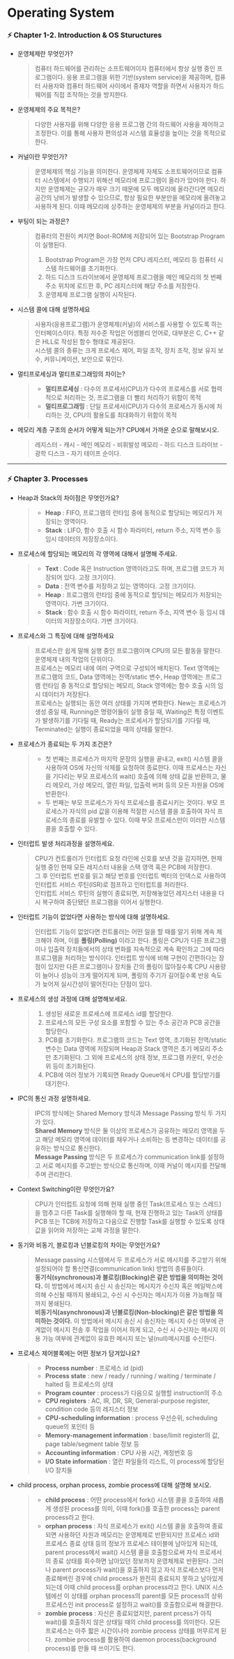 # Operating System

### ⚡️ Chapter 1-2. Introduction & OS Stuructures

- 운영체제란 무엇인가?
  > 컴퓨터 하드웨어를 관리하는 소프트웨어이자 컴퓨터에서 항상 실행 중인 프로그램이다. 응용 프로그램을 위한 기반(system service)을 제공하며, 컴퓨터 사용자와 컴퓨터 하드웨어 사이에서 중재자 역할을 하면서 사용자가 하드웨어를 직접 조작하는 것을 방지한다. 

- 운영체제의 주요 목적은?
  > 다양한 사용자를 위해 다양한 응용 프로그램 간의 하드웨어 사용을 제어하고 조정한다. 이를 통해 사용자 편의성과 시스템 효율성을 높이는 것을 목적으로 한다.

- 커널이란 무엇인가?
  > 운영체제의 핵심 기능을 의미한다. 운영체제 자체도 소프트웨어이므로 컴퓨터 시스템에서 수행되기 위해선 메모리에 프로그램이 올라가 있어야 한다. 하지만 운영체제는 규모가 매우 크기 때문에 모두 메모리에 올라간다면 메모리 공간의 낭비가 발생할 수 있으므로, 항상 필요한 부분만을 메모리에 올려놓고 사용하게 된다. 이때 메모리에 상주하는 운영체제의 부분을 커널이라고 한다.

- 부팅이 되는 과정은?
  > 컴퓨터의 전원이 켜지면 Boot-ROM에 저장되어 있는 Bootstrap Program이 실행된다.  
  > 1. Bootstrap Program은 가장 먼저 CPU 레지스터, 메모리 등 컴퓨터 시스템 하드웨어를 초기화한다. 
  > 2. 하드 디스크 드라이브에서 운영체제 프로그램을 메인 메모리의 첫 번째 주소 위치에 로드한 후, PC 레지스터에 해당 주소를 저장한다. 
  > 3. 운영체제 프로그램 실행이 시작된다. 

- 시스템 콜에 대해 설명하세요
  > 사용자(응용프로그램)가 운영체제(커널)의 서비스를 사용할 수 있도록 하는 인터페이스이다. 특정 저수준 작업은 어셈블리 언어로, 대부분은 C, C++ 같은 HLL로 작성된 함수 형태로 제공된다.  
  > 시스템 콜의 종류는 크게 프로세스 제어, 파일 조작, 장치 조작, 정보 유지 보수, 커뮤니케이션, 보안으로 묶인다. 

- 멀티프로세싱과 멀티프로그래밍의 차이는?
  > * __멀티프로세싱__ : 다수의 프로세서(CPU)가 다수의 프로세스를 서로 협력적으로 처리하는 것, 프로그램을 더 빨리 처리하기 위함이 목적
  > * __멀티프로그래밍__ : 단일 프로세서(CPU)가 다수의 프로세스가 동시에 처리하는 것, CPU의 활용도를 최대화하기 위함이 목적

- 메모리 계층 구조의 순서가 어떻게 되는가? CPU에서 가까운 순으로 말해보시오.
  > 레지스터 - 캐시 - 메인 메모리 - 비휘발성 메모리 - 하드 디스크 드라이브 - 광학 디스크 - 자기 테이프 순이다.  

----------------------------------------------------------------------------------------------------------------
  
### ⚡️ Chapter 3. Processes

- Heap과 Stack의 차이점은 무엇인가요?
  > * __Heap__ : FIFO, 프로그램의 런타임 중에 동적으로 할당되는 메모리가 저장되는 영역이다.  
  > * __Stack__ : LIFO, 함수 호출 시 함수 파라미터, return 주소, 지역 변수 등 임시 데이터의 저장장소이다. 

- 프로세스에 할당되는 메모리의 각 영역에 대해서 설명해 주세요.
  > * __Text__ : Code 혹은 Instruction 영역이라고도 하며, 프로그램 코드가 저장되어 있다. 고정 크기이다.
  > * __Data__ : 전역 변수를 저장하고 있는 영역이다. 고정 크기이다.
  > * __Heap__ : 프로그램의 런타임 중에 동적으로 할당되는 메모리가 저장되는 영역이다. 가변 크기이다.
  > * __Stack__ : 함수 호출 시 함수 파라미터, return 주소, 지역 변수 등 임시 데이터의 저장장소이다. 가변 크기이다.

- 프로세스와 그 특징에 대해 설명하세요
  > 프로세스란 쉽게 말해 실행 중인 프로그램이며 CPU의 모든 활동을 말한다. 운영체제 내의 작업의 단위이다.   
  > 프로세스는 메모리 내에 여러 구역으로 구성되어 배치된다. Text 영역에는 프로그램의 코드, Data 영역에는 전역/static 변수, Heap 영역에는 프로그램 런타임 중 동적으로 할당되는 메모리, Stack 영역에는 함수 호출 시의 임시 데이터가 저장된다.  
  > 프로세스는 실행되는 동안 여러 상태를 가지며 변화한다. New는 프로세스가 생성 중일 때, Running은 명령어들이 실행 중일 때, Waiting은 특정 이벤트가 발생하기를 기다릴 때, Ready는 프로세서가 할당되기를 기다릴 때, Terminated는 실행이 종료되었을 때의 상태를 말한다. 

- 프로세스가 종료되는 두 가지 조건은?
  > - 첫 번째는 프로세스가 마지막 문장의 실행을 끝내고, exit() 시스템 콜을 사용하여 OS에 자신의 삭제를 요청하여 종료한다. 이때 프로세스는 자신을 기다리는 부모 프로세스의 wait() 호출에 의해 상태 값을 반환하고, 물리 메모리, 가상 메모리, 열린 파일, 입출력 버퍼 등의 모든 자원을 OS에 반환한다.  
  > - 두 번째는 부모 프로세스가 자식 프로세스를 종료시키는 것이다. 부모 프로세스가 자식의 pid 값을 이용해 적절한 시스템 콜을 호출하여 자식 프로세스의 종료를 유발할 수 있다. 이때 부모 프로세스만이 이러한 시스템 콜을 호출할 수 있다.

- 인터럽트 발생 처리과정을 설명하세요.
  > CPU가 컨트롤러가 인터럽트 요청 라인에 신호를 보낸 것을 감지하면, 현재 실행 중인 현재 모든 레지스터 내용을 스택 영역 혹은 PCB에 저장한다.  
  > 그 후 인터럽트 번호를 읽고 해당 번호를 인터럽트 벡터의 인덱스로 사용하여 인터럽트 서비스 루틴(ISR)로 점프하고 인터럽트를 처리한다.  
  > 인터럽트 서비스 루틴의 실행이 종료되면, 저장해놓았던 레지스터 내용을 다시 복구하여 중단됐던 프로그램을 이어서 실행한다. 

- 인터럽트 기능이 없었다면 사용하는 방식에 대해 설명하세요.
  > 인터럽트 기능이 없었다면 컨트롤러는 어떤 일을 할 때를 알기 위해 계속 체크해야 하며, 이를 **폴링(Polling)** 이라고 한다. 폴링은 CPU가 다른 프로그램이나 입출력 장치들에서의 상태 변화를 지속적으로 계속 확인하고 그에 따라 프로그램을 처리하는 방식이다. 인터럽트 방식에 비해 구현이 간편하다는 장점이 있지만 다른 프로그램이나 장치들 간의 폴링이 많아질수록 CPU 사용량이 늘어나 성능이 크게 떨어지게 되며, 폴링의 주기가 길어질수록 반응 속도가 늦어져 실시간성이 떨어진다는 단점이 있다.

- 프로세스의 생성 과정에 대해 설명해보세요.
  > 1. 생성된 새로운 프로세스에 프로세스 id를 할당한다.  
  > 2. 프로세스의 모든 구성 요소를 포함할 수 있는 주소 공간과 PCB 공간을 할당한다.  
  > 3. PCB를 초기화한다. 프로그램의 코드는 Text 영역, 초기화된 전역/static 변수는 Data 영역에 저장되며 Heap과 Stack 영역은 초기 메모리 주소만 초기화된다. 그 외에 프로세스의 상태 정보, 프로그램 카운터, 우선순위 등이 초기화된다.
  > 4. PCB에 여러 정보가 기록되면 Ready Queue에서 CPU를 할당받기를 대기한다. 

- IPC의 통신 과정 설명하세요.
  > IPC의 방식에는 Shared Memory 방식과 Message Passing 방식 두 가지가 있다.  
  > **Shared Memory** 방식은 둘 이상의 프로세스가 공유하는 메모리 영역을 두고 해당 메모리 영역에 데이터를 채우거나 소비하는 등 변경하는 데이터를 공유하는 방식으로 통신한다.  
  > **Message Passing** 방식은 두 프로세스가 communication link를 설정하고 서로 메시지를 주고받는 방식으로 통신하며, 이때 커널이 메시지를 전달해주며 관리한다.

- Context Switching이란 무엇인가요?
  > CPU가 인터럽트 요청에 의해 현재 실행 중인 Task(프로세스 또는 스레드)을 멈추고 다른 Task를 실행해야 할 때, 현재 진행하고 있는 Task의 상태를 PCB 또는 TCB에 저장하고 다음으로 진행할 Task를 실행할 수 있도록 상태 값을 읽어와 저장하는 교체 과정을 말한다. 

- 동기와 비동기, 블로킹과 넌블로킹의 차이는 무엇인가요?
  > Message passing 시스템에서 두 프로세스가 서로 메시지를 주고받기 위해 설정되어야 할 통신연결(communication link) 방법의 종류들이다.   
  > __동기식(synchronous)과 블로킹(Blocking)은 같은 방법을 의미하는 것이다.__ 이 방법에서 메시지 송신 시 송신자는 메시지가 수신자 혹은 메일박스에 의해 수신될 때까지 봉쇄되고, 수신 시 수신자는 메시지가 이용 가능해질 때까지 봉쇄된다.  
  > __비동기식(asynchronous)과 넌블로킹(Non-blocking)은 같은 방법을 의미하는 것이다.__ 이 방법에서 메시지 송신 시 송신자는 메시지 수신 여부에 관계없이 메시지 전송 후 작업을 이어서 하게 되고, 수신 시 수신자는 메시지 이용 가능 여부에 관계없이 유효한 메시지 또는 널(null)메시지를 수신한다.

- 프로세스 제어블록에는 어떤 정보가 담겨있나요?
  > * **Process number** : 프로세스 id (pid)
  > * **Process state** : new / ready / running / waiting / terminate / halted 등 프로세스의 상태
  > * **Program counter** : process가 다음으로 실행할 instruction의 주소
  > * **CPU registers** : AC, IR, DR, SR, General-purpose register, condition code 등의 레지스터 정보  
  > * **CPU-scheduling information** : process 우선순위, scheduling queue의 포인터 등
  > * **Memory-management information** : base/limit register의 값, page table/segment table 정보 등 
  > * **Accounting information** : CPU 사용 시간, 계정번호 등 
  > * **I/O State information** : 열린 파일들의 리스트, 이 process에 할당된 I/O 장치들

- child process, orphan process, zombie process에 대해 설명해 보시오.
  > * __child process__ : 어떤 process에서 fork() 시스템 콜을 호출하여 새롭게 생성된 process를 의미, 이때 fork()를 호출한 process는 parent process라고 한다.  
  > * __orphan process__ : 자식 프로세스가 exit() 시스템 콜을 호출하여 종료되면 사용하던 자원과 메모리는 운영체제로 반환되지만 프로세스 id와 프로세스 종료 상태 등의 정보가 프로세스 테이블에 남아있게 되는데, parent process에서 wait() 시스템 콜을 호출함으로써 자식 프로세서의 종료 상태를 회수하면 남아있던 정보까지 운영체제로 반환된다. 그러나 parent process가 wait()을 호출하지 않고 자식 프로세스보다 먼저 종료해버린 경우에 child process가 완전히 종료되지 못하고 남아있게 되는데 이때 child process를 orphan process라고 한다. UNIX 시스템에선 이 상태를 orphan process의 parent를 모든 process의 상위 프로세스인 init process로 설정하고 wait()를 호출함으로써 해결한다.  
  > * __zombie process__ : 자신은 종료되었지만, parent prcess가 아직 wait()를 호출하지 않은 상태일 때의 child process를 의미한다. 모든 프로세스는 아주 짧은 시간이나마 zombie process 상태를 머무르게 된다. zombie process를 활용하여 daemon process(background process)를 만들 때 쓰이기도 한다. 
